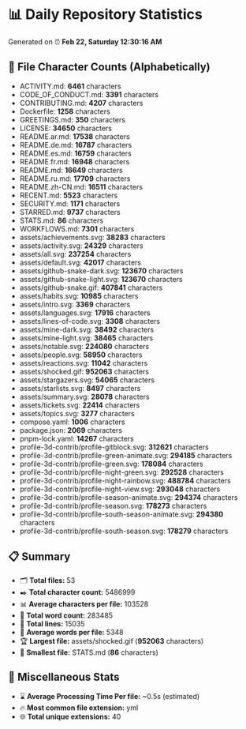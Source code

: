 # 📊 Daily Repository Statistics
Generated on ⏰ **Feb 22, Saturday 12:30:16 AM**

## 📂 File Character Counts (Alphabetically)
- ACTIVITY.md: **6461** characters
- CODE_OF_CONDUCT.md: **3391** characters
- CONTRIBUTING.md: **4207** characters
- Dockerfile: **1258** characters
- GREETINGS.md: **350** characters
- LICENSE: **34650** characters
- README.ar.md: **17538** characters
- README.de.md: **16787** characters
- README.es.md: **16759** characters
- README.fr.md: **16948** characters
- README.md: **16649** characters
- README.ru.md: **17709** characters
- README.zh-CN.md: **16511** characters
- RECENT.md: **5523** characters
- SECURITY.md: **1171** characters
- STARRED.md: **9737** characters
- STATS.md: **86** characters
- WORKFLOWS.md: **7301** characters
- assets/achievements.svg: **38283** characters
- assets/activity.svg: **24329** characters
- assets/all.svg: **237254** characters
- assets/default.svg: **42017** characters
- assets/github-snake-dark.svg: **123670** characters
- assets/github-snake-light.svg: **123670** characters
- assets/github-snake.gif: **407841** characters
- assets/habits.svg: **10985** characters
- assets/intro.svg: **3369** characters
- assets/languages.svg: **17916** characters
- assets/lines-of-code.svg: **3308** characters
- assets/mine-dark.svg: **38492** characters
- assets/mine-light.svg: **38465** characters
- assets/notable.svg: **224080** characters
- assets/people.svg: **58950** characters
- assets/reactions.svg: **11042** characters
- assets/shocked.gif: **952063** characters
- assets/stargazers.svg: **54065** characters
- assets/starlists.svg: **8497** characters
- assets/summary.svg: **28078** characters
- assets/tickets.svg: **22414** characters
- assets/topics.svg: **3277** characters
- compose.yaml: **1006** characters
- package.json: **2069** characters
- pnpm-lock.yaml: **14267** characters
- profile-3d-contrib/profile-gitblock.svg: **312621** characters
- profile-3d-contrib/profile-green-animate.svg: **294185** characters
- profile-3d-contrib/profile-green.svg: **178084** characters
- profile-3d-contrib/profile-night-green.svg: **292528** characters
- profile-3d-contrib/profile-night-rainbow.svg: **488784** characters
- profile-3d-contrib/profile-night-view.svg: **293048** characters
- profile-3d-contrib/profile-season-animate.svg: **294374** characters
- profile-3d-contrib/profile-season.svg: **178273** characters
- profile-3d-contrib/profile-south-season-animate.svg: **294380** characters
- profile-3d-contrib/profile-south-season.svg: **178279** characters

## 📋 Summary
- 🗂️ **Total files:** 53
- ✒️ **Total character count:** 5486999
- 📊 **Average characters per file:** 103528
- 📝 **Total word count:** 283485
- 🧾 **Total lines:** 15035
- 📐 **Average words per file:** 5348
- 🏆 **Largest file:** assets/shocked.gif (**952063** characters)
- 🥉 **Smallest file:** STATS.md (**86** characters)

## 🌟 Miscellaneous Stats
- ⌛ **Average Processing Time Per file:** ~0.5s (estimated)
- 🔥 **Most common file extension:** yml
- 🌐 **Total unique extensions:** 40
